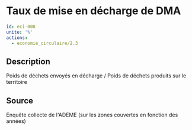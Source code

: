 # Taux de mise en décharge de DMA
```yaml
id: eci-008
unite: '%'
actions:
  - economie_circulaire/2.3
```
## Description
Poids de déchets envoyés en décharge / Poids de déchets produits sur le territoire

## Source
Enquête collecte de l'ADEME (sur les zones couvertes en fonction des années)

